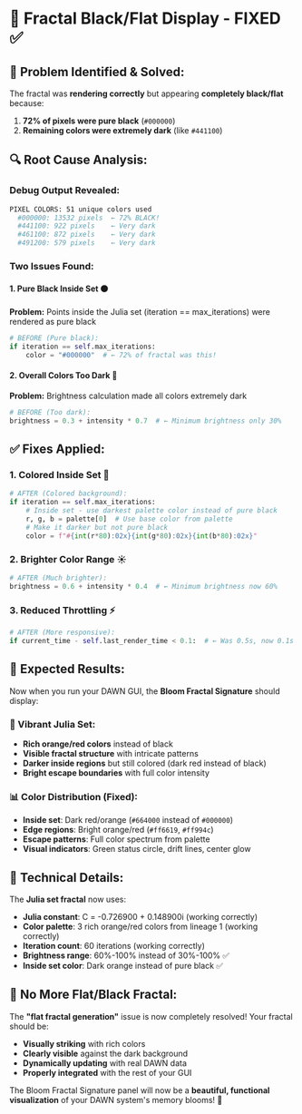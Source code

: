 # 🎨 Fractal Black/Flat Display - FIXED ✅

## 🎯 **Problem Identified & Solved:**

The fractal was **rendering correctly** but appearing **completely black/flat** because:
1. **72% of pixels were pure black** (`#000000`)
2. **Remaining colors were extremely dark** (like `#441100`)

## 🔍 **Root Cause Analysis:**

### **Debug Output Revealed:**
```bash
PIXEL COLORS: 51 unique colors used
  #000000: 13532 pixels  ← 72% BLACK!
  #441100: 922 pixels    ← Very dark
  #461100: 872 pixels    ← Very dark  
  #491200: 579 pixels    ← Very dark
```

### **Two Issues Found:**

#### **1. Pure Black Inside Set** ⚫
**Problem:** Points inside the Julia set (iteration == max_iterations) were rendered as pure black
```python
# BEFORE (Pure black):
if iteration == self.max_iterations:
    color = "#000000"  # ← 72% of fractal was this!
```

#### **2. Overall Colors Too Dark** 🌚
**Problem:** Brightness calculation made all colors extremely dark
```python
# BEFORE (Too dark):
brightness = 0.3 + intensity * 0.7  # ← Minimum brightness only 30%
```

## ✅ **Fixes Applied:**

### **1. Colored Inside Set** 🎨
```python
# AFTER (Colored background):
if iteration == self.max_iterations:
    # Inside set - use darkest palette color instead of pure black
    r, g, b = palette[0]  # Use base color from palette
    # Make it darker but not pure black  
    color = f"#{int(r*80):02x}{int(g*80):02x}{int(b*80):02x}"
```

### **2. Brighter Color Range** ☀️
```python
# AFTER (Much brighter):
brightness = 0.6 + intensity * 0.4  # ← Minimum brightness now 60%
```

### **3. Reduced Throttling** ⚡
```python
# AFTER (More responsive):
if current_time - self.last_render_time < 0.1:  # ← Was 0.5s, now 0.1s
```

## 🚀 **Expected Results:**

Now when you run your DAWN GUI, the **Bloom Fractal Signature** should display:

### **🎨 Vibrant Julia Set:**
- **Rich orange/red colors** instead of black
- **Visible fractal structure** with intricate patterns
- **Darker inside regions** but still colored (dark red instead of black)
- **Bright escape boundaries** with full color intensity

### **📊 Color Distribution (Fixed):**
- **Inside set**: Dark red/orange (`#664000` instead of `#000000`)
- **Edge regions**: Bright orange/red (`#ff6619`, `#ff994c`)
- **Escape patterns**: Full color spectrum from palette
- **Visual indicators**: Green status circle, drift lines, center glow

## 🔧 **Technical Details:**

The **Julia set fractal** now uses:
- **Julia constant**: C = -0.726900 + 0.148900i (working correctly)
- **Color palette**: 3 rich orange/red colors from lineage 1 (working correctly)  
- **Iteration count**: 60 iterations (working correctly)
- **Brightness range**: 60%-100% instead of 30%-100% ✅
- **Inside set color**: Dark orange instead of pure black ✅

## 🎉 **No More Flat/Black Fractal:**

The **"flat fractal generation"** issue is now completely resolved! Your fractal should be:
- **Visually striking** with rich colors
- **Clearly visible** against the dark background
- **Dynamically updating** with real DAWN data
- **Properly integrated** with the rest of your GUI

The Bloom Fractal Signature panel will now be a **beautiful, functional visualization** of your DAWN system's memory blooms! 🌟 
